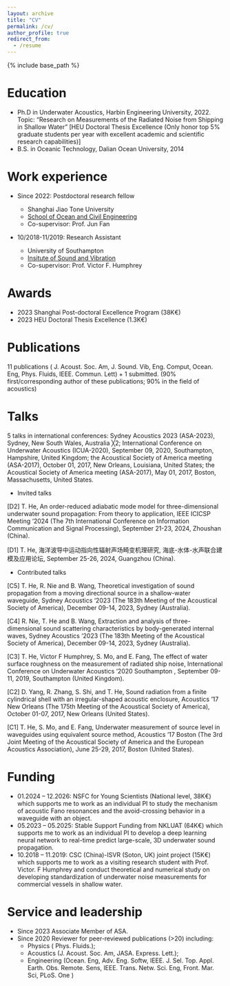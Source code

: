 ```yaml
---
layout: archive
title: "CV"
permalink: /cv/
author_profile: true
redirect_from:
  - /resume
---
```


{% include base_path %}

Education
======
* Ph.D in Underwater Acoustics, Harbin Engineering University, 2022. Topic: “Research on Measurements of the Radiated Noise from Shipping in Shallow Water” [HEU Doctoral Thesis Excellence (Only honor top 5% graduate students per year with excellent academic and scientific research capabilities)]
* B.S. in Oceanic Technology, Dalian Ocean University, 2014

Work experience
======
* Since 2022: Postdoctoral research fellow
  * Shanghai Jiao Tone University
  * [School of Ocean and Civil Engineering](https://en.naoce.sjtu.edu.cn)
  * Co-supervisor: Prof. Jun Fan

* 10/2018-11/2019: Research Assistant
  * University of Southampton
  * [Insitute of Sound and Vibration](https://www.southampton.ac.uk/about/faculties-schools-departments/school-of-engineering/institute-of-sound-and-vibration-research)
  * Co-supervisor: Prof. Victor F. Humphrey

  
Awards
======
* 2023  Shanghai Post-doctoral Excellence Program  (38K€)
* 2023	HEU Doctoral Thesis Excellence (1.3K€)

Publications
======
11 publications ( J. Acoust. Soc. Am, J. Sound. Vib, Eng. Comput, Ocean. Eng, Phys. Fluids, IEEE. Commun. Lett) + 1 submitted. (90% first/corresponding author of  these publications; 90% in the field of acoustics)
  
Talks
======
5 talks in international conferences: Sydney Acoustics 2023 (ASA-2023), Sydney, New South Wales, Australia ╳2; International Conference on Underwater Acoustics (ICUA-2020), September 09, 2020, Southampton, Hampshire, United Kingdom; the Acoustical Society of America meeting (ASA-2017), October 01, 2017, New Orleans, Louisiana, United States; the Acoustical Society of America meeting (ASA-2017), May 01, 2017, Boston, Massachusetts, United States.

* Invited talks

[D2] T. He, An order-reduced adiabatic mode model for three-dimensional underwater sound propagation: From theory to application, IEEE ICICSP Meeting ‘2024 (The 7th International Conference on Information Communication and Signal Processing), September 21-23, 2024, Zhoushan (China).

[D1] T. He, 海洋波导中运动指向性辐射声场畸变机理研究, 海底-水体-水声联合建模及应用论坛, September 25-26, 2024, Guangzhou (China).

* Contributed talks
  
[C5] T. He, R. Nie and B. Wang, Theoretical investigation of sound propagation from a moving directional source in a shallow-water waveguide, Sydney Acoustics ‘2023 (The 183th Meeting of the Acoustical Society of America), December 09-14, 2023, Sydney (Australia).

[C4] R. Nie, T. He and B. Wang, Extraction and analysis of three-dimensional sound scattering characteristics by body-generated internal waves, Sydney Acoustics ‘2023 (The 183th Meeting of the Acoustical Society of America), December 09-14, 2023, Sydney (Australia).  

[C3] T. He, Victor F Humphrey, S. Mo, and E. Fang, The effect of water surface roughness on the measurement of radiated ship noise, International Conference on Underwater Acoustics ‘2020 Southampton , September 09-11, 2019, Southampton (United Kingdom).  

[C2] D. Yang, R. Zhang, S. Shi, and T. He, Sound radiation from a finite cylindrical shell with an irregular-shaped acoustic enclosure,  Acoustics ’17 New Orleans (The 175th Meeting of the Acoustical Society of America), October 01-07, 2017, New Orleans (United States). 

[C1] T. He, S. Mo, and E. Fang, Underwater measurement of source level in waveguides using equivalent source method, Acoustics ’17 Boston (The 3rd Joint Meeting of the Acoustical Society of America and the European Acoustics Association), June 25-29, 2017, Boston (United States). 
  
Funding
======
* 01.2024 – 12.2026: NSFC for Young Scientists (National level, 38K€) which supports me to work as an individual PI to study the mechanism of acoustic Fano resonances and the avoid-crossing behavior in a waveguide with an object.
* 05.2023 – 05.2025: Stable Support Funding from NKLUAT (64K€) which supports me to work as an individual PI to develop a deep learning neural network to real-time predict large-scale, 3D underwater sound propagation.
* 10.2018 – 11.2019: CSC (China)-ISVR (Soton, UK) joint project (15K€) which supports me to work as a visiting research student with Prof. Victor. F Humphrey and conduct theoretical and numerical study on developing standardization of underwater noise measurements for commercial vessels in shallow water.
  
Service and leadership
======
* Since 2023	Associate Member of ASA.
* Since 2020	Reviewer for peer-reviewed publications (>20) including: 
  * Physics ( Phys. Fluids.);
  * Acoustics (J. Acoust. Soc. Am, JASA. Express. Lett.);
  * Engineering (Ocean. Eng, Adv. Eng. Softw, IEEE. J. Sel. Top. Appl. Earth. Obs. Remote. Sens, IEEE. Trans. Netw. Sci. Eng, Front. Mar. Sci, PLoS. One )

